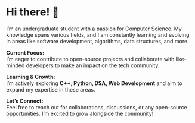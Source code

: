 # Hi there! 👋

I’m an undergraduate student with a passion for Computer Science. My knowledge spans various fields, and I am constantly learning and evolving in areas like software development, algorithms, data structures, and more.

**Current Focus:**  
I’m eager to contribute to open-source projects and collaborate with like-minded developers to make an impact on the tech community.

**Learning & Growth:**  
I’m actively exploring **C++, Python, DSA, Web Development** and aim to expand my expertise in these areas.

**Let’s Connect:**  
Feel free to reach out for collaborations, discussions, or any open-source opportunities. I’m excited to grow alongside the community!
